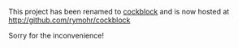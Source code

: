 This project has been renamed to [cockblock](https://www.npmjs.com/package/cockblock)
and is now hosted at http://github.com/rymohr/cockblock

Sorry for the inconvenience!
